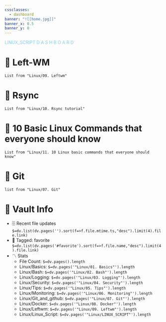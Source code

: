 ```yaml
---
cssclasses:
  - dashboard
banner: "![[home.jpg]]"
banner_x: 0.5
banner_y: 0
---
```

<div class="title" style="color:SkyBlue">LINUX_SCRIPT D A S H B O A R D</div>

# 🐧 Left-WM
```dataview
List from "Linux/09. Leftwm"
```
# 🐧 Rsync
```dataview
List from "Linux/10. Rsync tutorial"
```
# 🐧 10 Basic Linux Commands that everyone should know
```dataview
List from "Linux/11. 10 Linux basic commands that everyone should know"
```

# 🐧 Git
```dataview
list from "Linux/07. Git"
```


# 🐧 Vault Info
- 🗄️ Recent file updates
 `$=dv.list(dv.pages('').sort(f=>f.file.mtime.ts,"desc").limit(4).file.link)`
- 🔖 Tagged:  favorite 
 `$=dv.list(dv.pages('#favorite').sort(f=>f.file.name,"desc").limit(4).file.link)`
- 〽️ Stats
	-  File Count: `$=dv.pages().length`
	-  Linux/Basics: `$=dv.pages('"Linux/01. Basics"').length`
	- Linux/Bash: `$=dv.pages('"Linux/02. Bash"').length`
	- Linux/Logging: `$=dv.pages('"Linux/03. Logging"').length`
	- Linux/Security: `$=dv.pages('"Linux/04. Security"').length`
	- Linux/Tips: `$=dv.pages('"Linux/05. Tips"').length`
	- Linux/Monitoring: `$=dv.pages('"Linux/06. Monitoring"').length`
	- Linux/Git_and_github: `$=dv.pages('"Linux/07. Git"').length`
	- Linux/Docker: `$=dv.pages('"Linux/08. Docker"').length`
	- Linux/Leftwm: `$=dv.pages('"Linux/09. Leftwm"').length`
	- Linux/Linux_Script: `$=dv.pages('"Linux/LINUX_SCRIPT"').length`